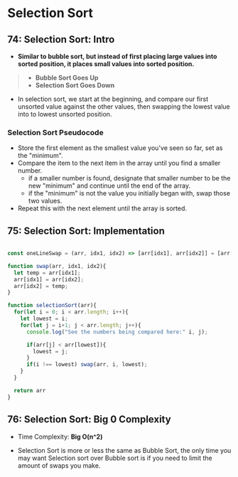 # Selection Sort

## 74: Selection Sort: Intro

- **Similar to bubble sort, but instead of first placing large values into sorted position, it places small values into sorted position.**

> - **Bubble Sort Goes Up**
> - **Selection Sort Goes Down**

- In selection sort, we start at the beginning, and compare our first unsorted value against the other values, then swapping the lowest value into to lowest unsorted position.

### Selection Sort Pseudocode

- Store the first element as the smallest value you've seen so far, set as the "minimum".
- Compare the item to the next item in the array until you find a smaller number.
  - if a smaller number is found, designate that smaller number to be the new "minimum" and continue until the end of the array.
  - if the "minimum" is not the value you initially began with, swap those two values.
- Repeat this with the next element until the array is sorted.

## 75: Selection Sort: Implementation 


```js

const oneLineSwap = (arr, idx1, idx2) => [arr[idx1], arr[idx2]] = [arr[idx2], arr[idx1]]; 

function swap(arr, idx1, idx2){
  let temp = arr[idx1];
  arr[idx1] = arr[idx2];
  arr[idx2] = temp;
}

function selectionSort(arr){
  for(let i = 0; i < arr.length; i++){
    let lowest = i;
    for(let j = i+1; j < arr.length; j++){
      console.log("See the numbers being compared here:" i, j);

      if(arr[j] < arr[lowest]){
        lowest = j;
      }
      if(i !== lowest) swap(arr, i, lowest);
    }
  }

  return arr
}

```

## 76: Selection Sort: Big 0 Complexity

- Time Complexity: **Big O(n^2)**

- Selection Sort is more or less the same as Bubble Sort, the only time you may want Selection sort over Bubble sort is if you need to limit the amount of swaps you make. 